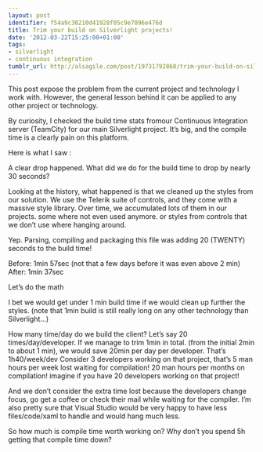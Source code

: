 ```yaml
---
layout: post
identifier: f54a9c30210d41928f05c9e7096e476d
title: Trim your build on Silverlight projects!
date: '2012-03-22T15:25:00+01:00'
tags:
- silverlight
- continuous integration
tumblr_url: http://alsagile.com/post/19731792868/trim-your-build-on-silverlight-projects
---
```

This post expose the problem from the current project and technology I work with. However, the general lesson behind it can be applied to any other project or technology.

By curiosity, I checked the build time stats fromour Continuous Integration server (TeamCity) for our main Silverlight project. It’s big, and the compile time is a clearly pain on this platform.

Here is what I saw :



A clear drop happened. What did we do for the build time to drop by nearly 30 seconds?

Looking at the history, what happened is that we cleaned up the styles from our solution. We use the Telerik suite of controls, and they come with a massive style library. Over time, we accumulated lots of them in our projects. some where not even used anymore. or styles from controls that we don’t use where hanging around.

Yep. Parsing, compiling and packaging this file was adding 20 (TWENTY) seconds to the build time!

Before: 1min 57sec (not that a few days before it was even above 2 min)
After: 1min 37sec

Let’s do the math

I bet we would get under 1 min build time if we would clean up further the styles. (note that 1min build is still really long on any other technology than Silverlight…)

How many time/day do we build the client?
Let’s say 20 times/day/developer.
If we manage to trim 1min in total. (from the initial 2min to about 1 min), we would save 20min per day per developer. That’s 1h40/week/dev
Consider 3 developers working on that project, that’s 5 man hours per week lost waiting for compilation! 20 man hours per months on compilation! imagine if you have 20 developers working on that project!

And we don’t consider the extra time lost because the developers change focus, go get a coffee or check their mail while waiting for the compiler.
I’m also pretty sure that Visual Studio would be very happy to have less files/code/xaml to handle and would hang much less.

So how much is compile time worth working on? Why don’t you spend 5h getting that compile time down?
